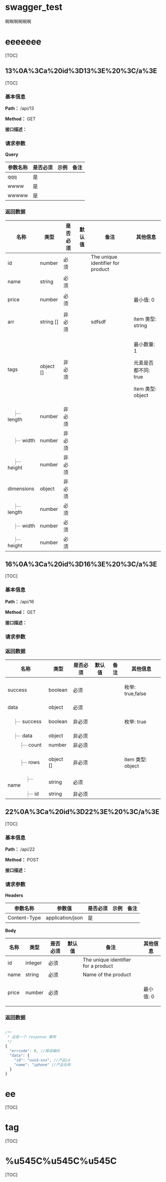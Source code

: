 
 <h1 class="curproject-name"> swagger_test </h1> 
 啊啊啊啊啊啊


# eeeeeee
[TOC]


## 13%0A%3Ca%20id%3D13%3E%20%3C/a%3E
[TOC]

### 基本信息

**Path：** /api/13

**Method：** GET

**接口描述：**


### 请求参数
**Query**

| 参数名称  |  是否必须 | 示例  | 备注  |
| ------------ | ------------ | ------------ | ------------ |
| qqq | 是  |   |   |
| wwww | 是  |   |   |
| wwwww | 是  |   |   |

### 返回数据

<table>
  <thead class="ant-table-thead">
    <tr>
      <th key=name>名称</th><th key=type>类型</th><th key=required>是否必须</th><th key=default>默认值</th><th key=desc>备注</th><th key=sub>其他信息</th>
    </tr>
  </thead><tbody className="ant-table-tbody"><tr key=0-0><td key=0><span style="padding-left: 0px"><span style="color: #8c8a8a"></span> id</span></td><td key=1><span>number</span></td><td key=2>必须</td><td key=3></td><td key=4><span>The unique identifier for product</span></td><td key=5></td></tr><tr key=0-1><td key=0><span style="padding-left: 0px"><span style="color: #8c8a8a"></span> name</span></td><td key=1><span>string</span></td><td key=2>必须</td><td key=3></td><td key=4><span></span></td><td key=5></td></tr><tr key=0-2><td key=0><span style="padding-left: 0px"><span style="color: #8c8a8a"></span> price</span></td><td key=1><span>number</span></td><td key=2>必须</td><td key=3></td><td key=4><span></span></td><td key=5><p key=1><span style="font-weight: '700'">最小值: </span><span>0</span></p></td></tr><tr key=0-3><td key=0><span style="padding-left: 0px"><span style="color: #8c8a8a"></span> arr</span></td><td key=1><span>string []</span></td><td key=2>非必须</td><td key=3></td><td key=4><span>sdfsdf</span></td><td key=5><p key=3><span style="font-weight: '700'">item 类型: </span><span>string</span></p></td></tr><tr key=0-4><td key=0><span style="padding-left: 0px"><span style="color: #8c8a8a"></span> tags</span></td><td key=1><span>object []</span></td><td key=2>非必须</td><td key=3></td><td key=4><span></span></td><td key=5><p key=0><span style="font-weight: '700'">最小数量: </span><span>1</span></p><p key=1><span style="font-weight: '700'">元素是否都不同: </span><span>true</span></p><p key=3><span style="font-weight: '700'">item 类型: </span><span>object</span></p></td></tr><tr key=0-4-0><td key=0><span style="padding-left: 20px"><span style="color: #8c8a8a">├─</span> length</span></td><td key=1><span>number</span></td><td key=2>非必须</td><td key=3></td><td key=4><span></span></td><td key=5></td></tr><tr key=0-4-1><td key=0><span style="padding-left: 20px"><span style="color: #8c8a8a">├─</span> width</span></td><td key=1><span>number</span></td><td key=2>非必须</td><td key=3></td><td key=4><span></span></td><td key=5></td></tr><tr key=0-4-2><td key=0><span style="padding-left: 20px"><span style="color: #8c8a8a">├─</span> height</span></td><td key=1><span>number</span></td><td key=2>非必须</td><td key=3></td><td key=4><span></span></td><td key=5></td></tr><tr key=0-5><td key=0><span style="padding-left: 0px"><span style="color: #8c8a8a"></span> dimensions</span></td><td key=1><span>object</span></td><td key=2>非必须</td><td key=3></td><td key=4><span></span></td><td key=5></td></tr><tr key=0-5-0><td key=0><span style="padding-left: 20px"><span style="color: #8c8a8a">├─</span> length</span></td><td key=1><span>number</span></td><td key=2>必须</td><td key=3></td><td key=4><span></span></td><td key=5></td></tr><tr key=0-5-1><td key=0><span style="padding-left: 20px"><span style="color: #8c8a8a">├─</span> width</span></td><td key=1><span>number</span></td><td key=2>必须</td><td key=3></td><td key=4><span></span></td><td key=5></td></tr><tr key=0-5-2><td key=0><span style="padding-left: 20px"><span style="color: #8c8a8a">├─</span> height</span></td><td key=1><span>number</span></td><td key=2>必须</td><td key=3></td><td key=4><span></span></td><td key=5></td></tr>
               </tbody>
              </table>
            
## 16%0A%3Ca%20id%3D16%3E%20%3C/a%3E
[TOC]

### 基本信息

**Path：** /api/16

**Method：** GET

**接口描述：**


### 请求参数

### 返回数据

<table>
  <thead class="ant-table-thead">
    <tr>
      <th key=name>名称</th><th key=type>类型</th><th key=required>是否必须</th><th key=default>默认值</th><th key=desc>备注</th><th key=sub>其他信息</th>
    </tr>
  </thead><tbody className="ant-table-tbody"><tr key=0-0><td key=0><span style="padding-left: 0px"><span style="color: #8c8a8a"></span> success</span></td><td key=1><span>boolean</span></td><td key=2>必须</td><td key=3></td><td key=4><span></span></td><td key=5><p key=0><span style="font-weight: '700'">枚举: </span><span>true,false</span></p></td></tr><tr key=0-1><td key=0><span style="padding-left: 0px"><span style="color: #8c8a8a"></span> data</span></td><td key=1><span>object</span></td><td key=2>必须</td><td key=3></td><td key=4><span></span></td><td key=5></td></tr><tr key=0-1-0><td key=0><span style="padding-left: 20px"><span style="color: #8c8a8a">├─</span> success</span></td><td key=1><span>boolean</span></td><td key=2>非必须</td><td key=3></td><td key=4><span></span></td><td key=5><p key=0><span style="font-weight: '700'">枚举: </span><span>true</span></p></td></tr><tr key=0-1-1><td key=0><span style="padding-left: 20px"><span style="color: #8c8a8a">├─</span> data</span></td><td key=1><span>object</span></td><td key=2>非必须</td><td key=3></td><td key=4><span></span></td><td key=5></td></tr><tr key=0-1-1-0><td key=0><span style="padding-left: 40px"><span style="color: #8c8a8a">├─</span> count</span></td><td key=1><span>number</span></td><td key=2>非必须</td><td key=3></td><td key=4><span></span></td><td key=5></td></tr><tr key=0-1-1-1><td key=0><span style="padding-left: 40px"><span style="color: #8c8a8a">├─</span> rows</span></td><td key=1><span>object []</span></td><td key=2>非必须</td><td key=3></td><td key=4><span></span></td><td key=5><p key=3><span style="font-weight: '700'">item 类型: </span><span>object</span></p></td></tr><tr key=0-1-1-1-0><td key=0><span style="padding-left: 60px"><span style="color: #8c8a8a">├─</span> name</span></td><td key=1><span>string</span></td><td key=2>必须</td><td key=3></td><td key=4><span></span></td><td key=5></td></tr><tr key=0-1-1-1-1><td key=0><span style="padding-left: 60px"><span style="color: #8c8a8a">├─</span> id</span></td><td key=1><span>string</span></td><td key=2>非必须</td><td key=3></td><td key=4><span></span></td><td key=5></td></tr>
               </tbody>
              </table>
            
## 22%0A%3Ca%20id%3D22%3E%20%3C/a%3E
[TOC]

### 基本信息

**Path：** /api/22

**Method：** POST

**接口描述：**


### 请求参数
**Headers**

| 参数名称  | 参数值  |  是否必须 | 示例  | 备注  |
| ------------ | ------------ | ------------ | ------------ | ------------ |
| Content-Type  |  application/json | 是  |   |   |
**Body**

<table>
  <thead class="ant-table-thead">
    <tr>
      <th key=name>名称</th><th key=type>类型</th><th key=required>是否必须</th><th key=default>默认值</th><th key=desc>备注</th><th key=sub>其他信息</th>
    </tr>
  </thead><tbody className="ant-table-tbody"><tr key=0-0><td key=0><span style="padding-left: 0px"><span style="color: #8c8a8a"></span> id</span></td><td key=1><span>integer</span></td><td key=2>必须</td><td key=3></td><td key=4><span>The unique identifier for a product</span></td><td key=5></td></tr><tr key=0-1><td key=0><span style="padding-left: 0px"><span style="color: #8c8a8a"></span> name</span></td><td key=1><span>string</span></td><td key=2>必须</td><td key=3></td><td key=4><span>Name of the product</span></td><td key=5></td></tr><tr key=0-2><td key=0><span style="padding-left: 0px"><span style="color: #8c8a8a"></span> price</span></td><td key=1><span>number</span></td><td key=2>必须</td><td key=3></td><td key=4><span></span></td><td key=5><p key=1><span style="font-weight: '700'">最小值: </span><span>0</span></p></td></tr>
               </tbody>
              </table>
            
### 返回数据

```javascript

/**
 * 这是一个 response 事例
 */
{
  "errcode": 0, //错误编码
  "data": {
    "id": "uuid-xxx", //产品id
    "name": "iphone" //产品名称
  }
}

```
# ee
[TOC]


# tag
[TOC]


# %u545C%u545C%u545C
[TOC]

